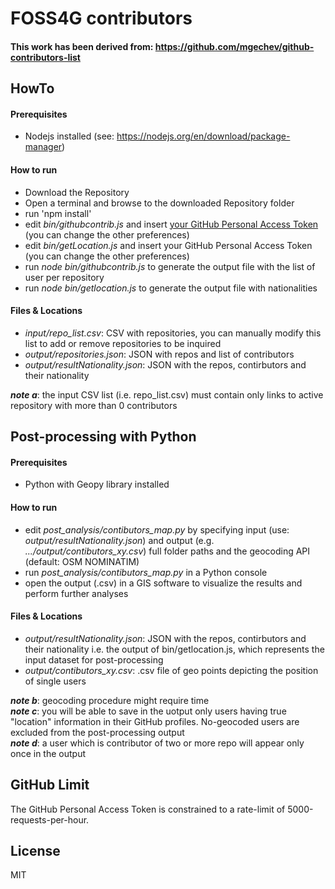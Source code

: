 # FOSS4G contributors

#### This work has been derived from: https://github.com/mgechev/github-contributors-list

## HowTo
#### Prerequisites
 - Nodejs installed (see: https://nodejs.org/en/download/package-manager)

#### How to run
-  Download the Repository
-  Open a terminal and browse to the downloaded Repository folder
-  run 'npm install'
-  edit _bin/githubcontrib.js_ and insert [your GitHub Personal Access Token] (you can change the other preferences)
-  edit _bin/getLocation.js_ and insert your GitHub Personal Access Token (you can change the other preferences)
-  run _node bin/githubcontrib.js_ to generate the output file with the list of user per repository
-  run _node bin/getlocation.js_ to generate the output file with nationalities

#### Files & Locations
-  _input/repo_list.csv_: CSV with repositories, you can manually modify this list to add or remove repositories to be inquired
-  _output/repositories.json_: JSON with repos and list of contributors
-  _output/resultNationality.json_: JSON with the repos, contirbutors and their nationality

***note a***: the input CSV list (i.e. repo_list.csv) must contain only links to active repository with more than 0 contributors </br>

## Post-processing with Python
#### Prerequisites
 - Python with Geopy library installed

#### How to run
-  edit _post_analysis/contibutors_map.py_ by specifying input (use: _output/resultNationality.json_) and output (e.g. _.../output/contibutors_xy.csv_) full folder paths and the geocoding API (default: OSM NOMINATIM)
-  run _post_analysis/contibutors_map.py_ in a Python console
-  open the output (.csv) in a GIS software to visualize the results and perform further analyses


#### Files & Locations
-  _output/resultNationality.json_: JSON with the repos, contirbutors and their nationality i.e. the output of bin/getlocation.js, which represents the input dataset for post-processing
-  _output/contibutors_xy.csv_: .csv file of geo points depicting the position of single users

***note b***: geocoding procedure might require time </br>
***note c***: you will be able to save in the uotput only users having true "location" information in their GitHub profiles. No-geocoded users are excluded from the post-processing output</br>
***note d***: a user which is contributor of two or more repo will appear only once in the output</br>

## GitHub Limit

The GitHub Personal Access Token is constrained to a rate-limit of 5000-requests-per-hour. 

## License

MIT

[your GitHub Personal Access Token]:<https://help.github.com/articles/creating-a-personal-access-token-for-the-command-line/>
